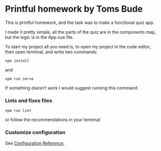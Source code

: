 # Printful homework by Toms Bude

This is printful homework, and the task was to make a functional quiz app.

I made it pretty simple, all the parts of the quiz are in the components map, but the logic is in the App.vue file.

To start my project all you need is, to open my project in the code editor, then open terminal, and write two commands:

```
npm install
```
and

```
npm run serve
```


If something doesn't work I would suggest running this command:
### Lints and fixes files
```
npm run lint
```
or follow the recommendations in your terminal

### Customize configuration
See [Configuration Reference](https://cli.vuejs.org/config/).
